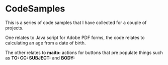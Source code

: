 # CodeSamples

This is a series of code samples that I have collected for a couple of projects. 

One relates to Java script for Adobe PDF forms, the code relates to calculating an age from a date of birth. 

The other relates to **maito:** actions for buttons that pre populate things such as **TO: CC: SUBJECT:** and **BODY:**
